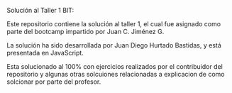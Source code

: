 Solución al Taller 1 BIT:

Este repositorio contiene la solución al taller 1, el cual fue asignado como parte del bootcamp impartido por Juan C. Jiménez G. 	

La solución ha sido desarrollada por Juan Diego Hurtado Bastidas, y está presentada en JavaScript.

Esta solucionado al 100% con ejercicios realizados por el contribuidor del repositorio y algunas otras solcuiones relacionadas a explicacion de como solcionar por parte del profesor.
